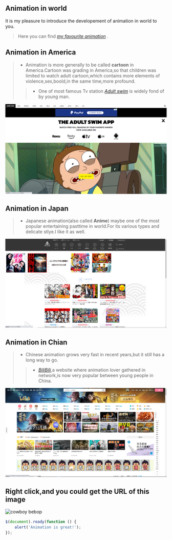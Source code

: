 
## Animation in world
It is my pleasure to introduce the developement of animation in world to you.  
> Here you can find _[my favourite animation](https://github.com/Opluto/Eng_homework/blob/main/My%20favourtie%20Animation)_ .  
## Animation in America
> + Animation is more generally to be called __cartoon__ in America.Cartoon was grading in America,so that children was limited to watch adult cartoon,which contains more elements of violence,sex,boold,in the same time,more profound.  
> > + One of most famous Tv station _[Adult swim](https://www.adultswim.com/)_ is widely fond of by young man.  

![adult swim](picture/123.png)  
## Animation in Japan  
> + Japanese animation(also called __Anime__) maybe one of the most popular entertaining pasttime in world.For its various types and delicate stlye.I like it as well.  

![Tokoyo Tv station](picture/456.png)  
## Animation in Chian
> + Chinese animation grows very fast in recent years,but it still has a long way to go.  
> > + _[BiliBili](https::/www.bilibili.com)_,a website where animation lover gathered in network,is now very popular between young people in China.  

![BiliBili](picture/789.png)

## Right click,and you could get the URL of this image 
![cowboy bebop](http://wallpaperswide.com/download/rick_and_morty-wallpaper-1920x1200.jpg)
```javascript
$(document).ready(function () {
    alert('Animation is great!');
});
```
